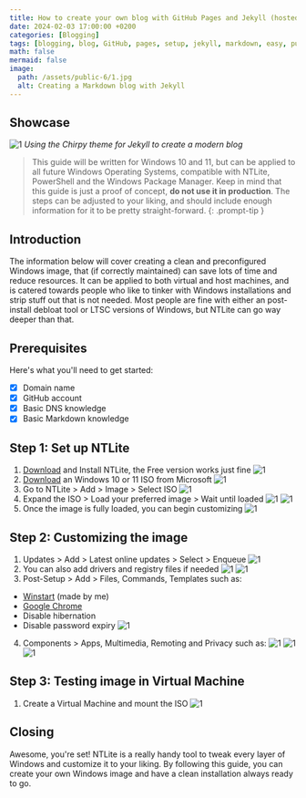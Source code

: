 ```yaml
---
title: How to create your own blog with GitHub Pages and Jekyll (hosted for free!)
date: 2024-02-03 17:00:00 +0200
categories: [Blogging]
tags: [blogging, blog, GitHub, pages, setup, jekyll, markdown, easy, publishing, Chirpy, share, social]
math: false
mermaid: false
image:
  path: /assets/public-6/1.jpg
  alt: Creating a Markdown blog with Jekyll
---
```


## Showcase
![1](/assets/public-6/2.png)
_Using the Chirpy theme for Jekyll to create a modern blog_

> This guide will be written for Windows 10 and 11, but can be applied to all future Windows Operating Systems, compatible with NTLite, PowerShell and the Windows Package Manager. Keep in mind that this guide is just a proof of concept, **do not use it in production**. The steps can be adjusted to your liking, and should include enough information for it to be pretty straight-forward. 
{: .prompt-tip }

## Introduction
The information below will cover creating a clean and preconfigured Windows image, that (if correctly maintained) can save lots of time and reduce resources. It can be applied to both virtual and host machines, and is catered towards people who like to tinker with Windows installations and strip stuff out that is not needed. Most people are fine with either an post-install debloat tool or LTSC versions of Windows, but NTLite can go way deeper than that. 

## Prerequisites
Here's what you'll need to get started:
- [x] Domain name
- [x] GitHub account
- [x] Basic DNS knowledge
- [x] Basic Markdown knowledge

## Step 1: Set up NTLite
1. [Download](https://www.ntlite.com/download/) and Install NTLite, the Free version works just fine
![1](/assets/public-5/3.png)
2. [Download](https://www.microsoft.com/software-download) an Windows 10 or 11 ISO from Microsoft
![1](/assets/public-5/4.png)
3. Go to NTLite > Add > Image > Select ISO
![1](/assets/public-5/5.png)
4. Expand the ISO > Load your preferred image > Wait until loaded
![1](/assets/public-5/6.png)
![1](/assets/public-5/7.png)
5. Once the image is fully loaded, you can begin customizing
![1](/assets/public-5/8.png)

## Step 2: Customizing the image
1. Updates > Add > Latest online updates > Select > Enqueue
![1](/assets/public-5/9.png)
2. You can also add drivers and registry files if needed
![1](/assets/public-5/11.png)
![1](/assets/public-5/12.png)
3. Post-Setup > Add > Files, Commands, Templates such as:
- [Winstart](https://github.com/jeroen66124/Winstart/blob/main/winstart.ps1) (made by me)
- [Google Chrome](https://chromeenterprise.google/browser/download/#windows-tab)
- Disable hibernation
- Disable password expiry
![1](/assets/public-5/10.png)
4. Components > Apps, Multimedia, Remoting and Privacy such as:
![1](/assets/public-5/13.png)
![1](/assets/public-5/14.png)
![1](/assets/public-5/15.png)

## Step 3: Testing image in Virtual Machine
1. Create a Virtual Machine and mount the ISO
![1](/assets/public-5/28.png)

## Closing

Awesome, you're set! NTLite is a really handy tool to tweak every layer of Windows and customize it to your liking. By following this guide, you can create your own Windows image and have a clean installation always ready to go. 
